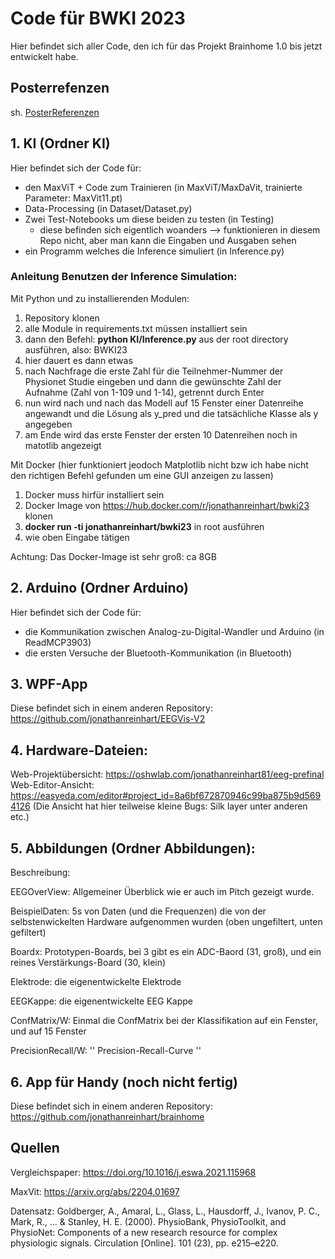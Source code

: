 # Code für BWKI 2023
Hier befindet sich aller Code, den ich für das Projekt Brainhome 1.0 bis jetzt entwickelt habe.

## Posterrefenzen
sh. [PosterReferenzen](PosterReferenzen.md)

## 1. KI (Ordner KI)
Hier befindet sich der Code für:
- den MaxViT + Code zum Trainieren (in MaxViT/MaxDaVit, trainierte Parameter: MaxVit11.pt)
- Data-Processing (in Dataset/Dataset.py)
- Zwei Test-Notebooks um diese beiden zu testen (in Testing) 
    - diese befinden sich eigentlich woanders --> funktionieren in diesem Repo nicht, aber man kann die Eingaben und Ausgaben sehen
- ein Programm welches die Inference simuliert (in Inference.py)
### Anleitung Benutzen der Inference Simulation:
Mit Python und zu installierenden Modulen:
1. Repository klonen
2. alle Module in requirements.txt müssen installiert sein
3. dann den Befehl: **python KI/Inference.py** aus der root directory ausführen, also: BWKI23
4. hier dauert es dann etwas
5. nach Nachfrage die erste Zahl für die Teilnehmer-Nummer der Physionet Studie eingeben und dann die gewünschte Zahl der Aufnahme (Zahl von 1-109 und 1-14), getrennt durch Enter
6. nun wird nach und nach das Modell auf 15 Fenster einer Datenreihe angewandt und die Lösung als y_pred und die tatsächliche Klasse als y angegeben
7. am Ende wird das erste Fenster der ersten 10 Datenreihen noch in matotlib angezeigt

Mit Docker (hier funktioniert jeodoch Matplotlib nicht bzw ich habe nicht den richtigen Befehl gefunden um eine GUI anzeigen zu lassen)
1. Docker muss hirfür installiert sein
2. Docker Image von https://hub.docker.com/r/jonathanreinhart/bwki23 klonen
3. **docker run -ti jonathanreinhart/bwki23** in root ausführen
4. wie oben Eingabe tätigen

Achtung: Das Docker-Image ist sehr groß: ca 8GB



## 2. Arduino (Ordner Arduino)
Hier befindet sich der Code für:
- die Kommunikation zwischen Analog-zu-Digital-Wandler und Arduino (in ReadMCP3903)
- die ersten Versuche der Bluetooth-Kommunikation (in Bluetooth)

## 3. WPF-App
Diese befindet sich in einem anderen Repository: https://github.com/jonathanreinhart/EEGVis-V2

## 4. Hardware-Dateien:
Web-Projektübersicht: https://oshwlab.com/jonathanreinhart81/eeg-prefinal
Web-Editor-Ansicht: https://easyeda.com/editor#project_id=8a6bf672870946c99ba875b9d5694126
(Die Ansicht hat hier teilweise kleine Bugs: Silk layer unter anderen etc.)

## 5. Abbildungen (Ordner Abbildungen):
Beschreibung:

EEGOverView: Allgemeiner Überblick wie er auch im Pitch gezeigt wurde.

BeispielDaten: 5s von Daten (und die Frequenzen) die von der selbstenwickelten Hardware aufgenommen wurden (oben ungefiltert, unten gefiltert)

Boardx: Prototypen-Boards, bei 3 gibt es ein ADC-Baord (31, groß), und ein reines Verstärkungs-Board (30, klein)

Elektrode: die eigenentwickelte Elektrode

EEGKappe: die eigenentwickelte EEG Kappe

ConfMatrix/W: Einmal die ConfMatrix bei der Klassifikation auf ein Fenster, und auf 15 Fenster

PrecisionRecall/W: '' Precision-Recall-Curve ''

## 6. App für Handy (noch nicht fertig)
Diese befindet sich in einem anderen Repository: https://github.com/jonathanreinhart/brainhome


## Quellen
Vergleichspaper: https://doi.org/10.1016/j.eswa.2021.115968

MaxVit: https://arxiv.org/abs/2204.01697

Datensatz: Goldberger, A., Amaral, L., Glass, L., Hausdorff, J., Ivanov, P. C., Mark, R., ... & Stanley, H. E. (2000). 
PhysioBank, PhysioToolkit, and PhysioNet: Components of a new research resource for complex physiologic signals. 
Circulation [Online]. 101 (23), pp. e215–e220.